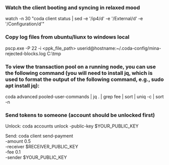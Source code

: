 ### Watch the client booting and syncing in relaxed mood

watch -n 30 "coda client status | sed -e '/ip4/d' -e '/External/d'  -e '/Configuration/d'"

### Copy log files from ubuntu/liunx to windows local 

pscp.exe -P 22 -i <ppk_file_path> userid@hostname:~/.coda-config/mina-rejected-blocks.log C:\tmp


### To view the transaction pool on a running node, you can use the following command (you will need to install jq, which is used to format the output of the following command, e.g., sudo apt install jq):
coda advanced pooled-user-commands | jq . | grep fee | sort | uniq -c | sort -n


### Send tokens to someone (account should be unlocked first)

Unlock: 
coda accounts unlock -public-key $YOUR_PUBLIC_KEY

Send:
coda client send-payment \
  -amount 0.5 \
  -receiver $RECEIVER_PUBLIC_KEY \
  -fee 0.1 \
  -sender $YOUR_PUBLIC_KEY
